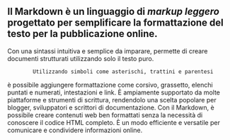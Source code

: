 Il Markdown è un linguaggio di _markup leggero_ progettato per semplificare la formattazione del testo per la pubblicazione online. 
---
Con una sintassi intuitiva e semplice da imparare, permette di creare documenti strutturati utilizzando solo il testo puro.

            Utilizzando simboli come asterischi, trattini e parentesi
                         
è possibile aggiungere formattazione come  corsivo, grassetto, elenchi puntati e numerati, intestazioni e link. È ampiamente supportato da molte piattaforme e strumenti di scrittura, rendendolo una scelta popolare per blogger, sviluppatori e scrittori di documentazione. Con il Markdown, è possibile creare contenuti web ben formattati senza la necessità di conoscere il codice HTML completo. È un modo efficiente e versatile per comunicare e condividere informazioni online.
